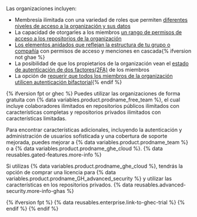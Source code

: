 Las organizaciones incluyen:
- Membresía ilimitada con una variedad de roles que permiten [diferentes niveles de acceso a la organización y sus datos](/articles/permission-levels-for-an-organization)
- La capacidad de otorgarles a los miembros [un rango de permisos de acceso a los repositorios de la organización](/articles/repository-permission-levels-for-an-organization)
- [Los elementos anidados que reflejan la estructura de tu grupo o compañía](/articles/about-teams) con permisos de acceso y menciones en cascada{% ifversion not ghae %}
- La posibilidad de que los propietarios de la organización vean el [estado de autenticación de dos factores(2FA)](/articles/about-two-factor-authentication) de los miembros
- La opción de [requerir que todos los miembros de la organización utilicen autenticación bifactorial](/articles/requiring-two-factor-authentication-in-your-organization){% endif %}

{% ifversion fpt or ghec %}
Puedes utilizar las organizaciones de forma gratuita con
{% data variables.product.prodname_free_team %}, el cual incluye colaboradores ilimitados en repositorios públicos ilimitados con características completas y repositorios privados ilimitados con características limitadas.

Para encontrar características adicionales, incluyendo la autenticación y administración de usuarios sofisticada y una cobertura de soporte mejorada, puedes mejorar a {% data variables.product.prodname_team %} o a {% data variables.product.prodname_ghe_cloud %}. {% data reusables.gated-features.more-info %}

Si utilizas {% data variables.product.prodname_ghe_cloud %}, tendrás la opción de comprar una licencia para {% data variables.product.prodname_GH_advanced_security %} y utilizar las características en los repositorios privados. {% data reusables.advanced-security.more-info-ghas %}

{% ifversion fpt %}
{% data reusables.enterprise.link-to-ghec-trial %}
{% endif %}
{% endif %}

